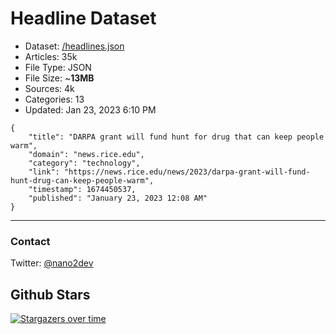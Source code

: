 # Headline Dataset

- Dataset: [/headlines.json](https://raw.githubusercontent.com/fwd/news/master/headlines.json) 
- Articles: 35k
- File Type: JSON
- File Size: ~**13MB**
- Sources: 4k
- Categories: 13
- Updated: Jan 23, 2023 6:10 PM

```
{
    "title": "DARPA grant will fund hunt for drug that can keep people warm",
    "domain": "news.rice.edu",
    "category": "technology",
    "link": "https://news.rice.edu/news/2023/darpa-grant-will-fund-hunt-drug-can-keep-people-warm",
    "timestamp": 1674450537,
    "published": "January 23, 2023 12:08 AM"
}
```

---

### Contact 

Twitter: [@nano2dev](https://twitter.com/nano2dev)

## Github Stars

[![Stargazers over time](https://starchart.cc/fwd/news.svg)](https://starchart.cc/fwd/news)
